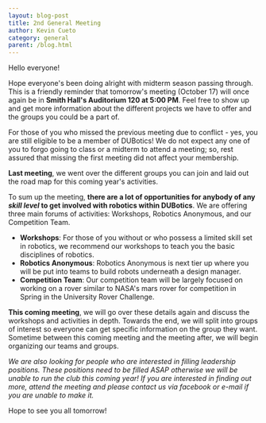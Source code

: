 ```yaml
---
layout: blog-post
title: 2nd General Meeting
author: Kevin Cueto
category: general
parent: /blog.html
---
```


Hello everyone!

Hope everyone's been doing alright with midterm season passing through. This is a friendly reminder that tomorrow's meeting (October 17) will once again be in **Smith Hall's Auditorium 120 at 5:00 PM**. Feel free to show up and get more information about the different projects we have to offer and the groups you could be a part of.

For those of you who missed the previous meeting due to conflict - yes, you are still eligible to be a member of DUBotics! We do not expect any one of you to forgo going to class or a midterm to attend a meeting; so, rest assured that missing the first meeting did not affect your membership.

**Last meeting**, we went over the different groups you can join and laid out the road map for this coming year's activities.

<!--more-->

To sum up the meeting, **there are a lot of opportunities for anybody of any _skill level_ to get involved with robotics within DUBotics**. We are offering three main forums of activities: Workshops, Robotics Anonymous, and our Competition Team.

-   **Workshops**: For those of you without or who possess a limited skill set in robotics, we recommend our workshops to teach you the basic disciplines of robotics. 
-   **Robotics Anonymous**: Robotics Anonymous is next tier up where you will be put into teams to build robots underneath a design manager. 
-   **Competition Team**: Our competition team will be largely focused on working on a rover similar to NASA's mars rover for competition in Spring in the University Rover Challenge.

**This coming meeting**, we will go over these details again and discuss the workshops and activities in depth. Towards the end, we will split into groups of interest so everyone can get specific information on the group they want. Sometime between this coming meeting and the meeting after, we will begin organizing our teams and groups.

*We are also looking for people who are interested in filling leadership positions. These positions need to be filled ASAP otherwise we will be unable to run the club this coming year! If you are interested in finding out more, attend the meeting and please contact us via facebook or e-mail if you are unable to make it.*

Hope to see you all tomorrow!